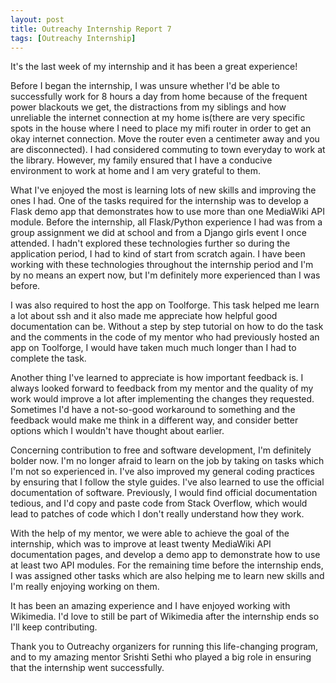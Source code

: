 ```yaml
---
layout: post
title: Outreachy Internship Report 7
tags: [Outreachy Internship]
---
```


It's the last week of my internship and it has been a great experience!

Before I began the internship, I was unsure whether I'd be able to successfully work for 8 hours a day from home because of the frequent power blackouts we get, the distractions from my siblings and how unreliable the internet connection at my home is(there are very specific spots in the house where I need to place my mifi router in order to get an okay internet connection. Move the router even a centimeter away and you are disconnected). I had considered commuting to town everyday to work at the library. However, my family ensured that I have a conducive environment to work at home and I am very grateful to them.


What I've enjoyed the most is learning lots of new skills and improving the ones I had. One of the tasks required for the internship was to develop a Flask demo app that demonstrates how to use more than one MediaWiki API module. Before the internship, all Flask/Python experience I had was from a group assignment we did at school and from a Django girls event I once attended. I hadn't explored these technologies further so during the application period, I had to kind of start from scratch again. I have been working with these technologies throughout the internship period and I'm by no means an expert now, but I'm definitely more experienced than I was before.

I was also required to host the app on Toolforge. This task helped me learn a lot about ssh and it also made me appreciate how  helpful good documentation can be. Without a step by step tutorial on how to do the task and the comments in the code of my mentor who had previously hosted an app on Toolforge, I would have taken much much longer than I had to complete the task.

Another thing I've learned to appreciate is how important feedback is. I always looked forward to feedback from my mentor and the quality of my work would improve a lot after implementing the changes they requested. Sometimes I'd have a not-so-good workaround to something and the feedback would make me think in a different way, and consider better options which I wouldn't have thought about earlier.


Concerning contribution to free and software development, I'm definitely bolder now. I'm no longer afraid to learn on the job by taking on tasks which I'm not so experienced in. I've also improved my general coding practices by ensuring that I follow the style guides. I've also learned to use the official documentation of software. Previously, I would find official documentation tedious, and I'd copy and paste code from Stack Overflow, which would lead to patches of code which I don't really understand how they work.

With the help of my mentor, we were able to achieve the goal of the internship, which was to improve at least twenty MediaWiki API documentation pages, and develop a demo app to demonstrate how to use at least two API modules. For the remaining time before the internship ends, I was assigned other tasks which are also helping me to learn new skills and I'm really enjoying working on them.

It has been an amazing experience and I have enjoyed working with Wikimedia. I'd love to still be part of Wikimedia after the internship ends so I'll keep contributing.

Thank you to Outreachy organizers for running this life-changing program, and to my amazing mentor Srishti Sethi who played a big role in ensuring that the internship went successfully.